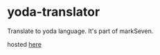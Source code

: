 # yoda-translator

Translate to yoda language. It's part of markSeven.

hosted [here](https://yoda-translator-76543.netlify.app/)

